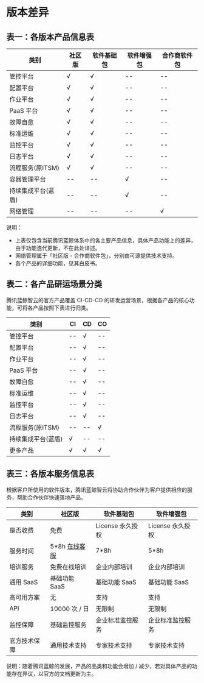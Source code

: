 # 版本差异
## 表一：各版本产品信息表

| 类别               | 社区版 | 软件基础包 | 软件增强包 | 合作商软件包 |
| ------------------ | ------ | ---------- | ---------- | ------------ |
| 管控平台           | √      | √          | --         | --           |
| 配置平台           | √      | √          | --         | --           |
| 作业平台           | √      | √          | --         | --           |
| PaaS 平台          | √      | √          | --         | --           |
| 故障自愈           | √      | √          | --         | --           |
| 标准运维           | √      | √          | --         | --           |
| 监控平台           | √      | √          | --         | --           |
| 日志平台           | √      | √          | --         | --           |
| 流程服务(原ITSM)   | √      | √          | --         | --           |
| 容器管理平台       | --     | --         | √          | --           |
| 持续集成平台(蓝盾) | --     | --         | √          | --           |
| 网络管理           | --     | --         | --         | √            |

说明：
- 上表仅包含当前腾讯蓝鲸体系中的各主要产品信息，具体产品功能上的差异，由于功能迭代更新，不在此处详述。
- 网络管理属于「社区版 - 合作商软件包」，分别由可源提供技术支持。
- 各个产品的详细功能，见其白皮书。

## 表二：各产品研运场景分类

腾讯蓝鲸智云的官方产品覆盖 CI-CD-CO 的研发运营场景，根据各产品的核心功能，可将各产品按照下表进行归类。

| 类别               | CI  | CD  | CO  |
| ------------------ | --- | --- | --- |
| 管控平台           | --  | √   | --  |
| 配置平台           | --  | √   | --  |
| 作业平台           | --  | √   | --  |
| PaaS 平台          | --  | √   | --  |
| 故障自愈           | --  | √   | --  |
| 标准运维           | --  | √   | --  |
| 监控平台           | --  | √   | --  |
| 日志平台           | --  | √   | --  |
| 流程服务(原ITSM)   | --  | --  | √   |
| 持续集成平台(蓝盾) | √   | --  | --  |
| 更多产品           | √   | √   | √   |

## 表三：各版本服务信息表

根据客户所使用的软件版本，腾讯蓝鲸智云将协助合作伙伴为客户提供相应的服务，帮助合作伙伴快速落地产品。

| 类别         | 社区版                                                                                              | 软件基础包       | 软件增强包       |
| ------------ | --------------------------------------------------------------------------------------------------- | ---------------- | ---------------- |
| 是否收费     | 免费                                                                                                | License 永久授权 | License 永久授权 |
| 服务时间     | 5\*8h [在线客服](http://wpa.b.qq.com/cgi/wpa.php?ln=1&key=XzgwMDgwMjAwMV80NDMwOTZfODAwODAyMDAxXzJf) | 7*8h             | 5\*8h            |
| 培训服务     | 免费在线培训                                                                                        | 企业内部培训     | 企业内部培训     |
| 通用 SaaS    | 基础功能 SaaS                                                                                       | 基础功能 SaaS    | 基础功能 SaaS    |
| 高可用方案   | 无                                                                                                  | 支持             | 支持             |
| API          | 10000 次 / 日                                                                                       | 无限制           | 无限制           |
| 监控保障     | 基础监控服务                                                                                        | 企业标准监控服务 | 企业标准监控服务 |
| 官方技术保障 | 通用技术支持                                                                                        | 专家技术支持     | 专家技术支持     |

说明：随着腾讯蓝鲸的发展，产品的品类和功能会增加 / 减少，若对具体产品的功能存在异议，以官方的文档更新为主。
